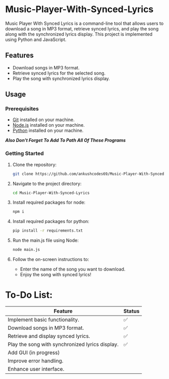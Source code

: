 # Music-Player-With-Synced-Lyrics

Music Player With Synced Lyrics is a command-line tool that allows users to download a song in MP3 format, retrieve synced lyrics, and play the song along with the synchronized lyrics display. This project is implemented using Python and JavaScript.

## Features

- Download songs in MP3 format.
- Retrieve synced lyrics for the selected song.
- Play the song with synchronized lyrics display.

## Usage

### Prerequisites

- [Git](https://git-scm.com/downloads) installed on your machine.
- [Node.js](https://nodejs.org/en/download) installed on your machine.
- [Python](https://www.python.org/downloads) installed on your machine.

**_Also Don't Forget To Add To Path All Of These Programs_**

### Getting Started

1. Clone the repository:

   ```bash
   git clone https://github.com/ankushcodes69/Music-Player-With-Synced-Lyrics.git

2. Navigate to the project directory:

   ```bash
   cd Music-Player-With-Synced-Lyrics

3. Install required packages for node:
   
   ```bash
   npm i

4. Install required packages for python:

   ```bash
   pip install -r requirements.txt

5. Run the main.js file using Node:

   ```bash
   node main.js

6. Follow the on-screen instructions to:

    - Enter the name of the song you want to download.
    - Enjoy the song with synced lyrics!


# To-Do List:
| Feature  | Status |
| ------------- | ------------- |
| Implement basic functionality. | ✅ |
| Download songs in MP3 format. | ✅ |
| Retrieve and display synced lyrics. | ✅ |
| Play the song with synchronized lyrics display. | ✅ |
| Add GUI (in progress) |   |
| Improve error handling. |   |
| Enhance user interface. |   |
